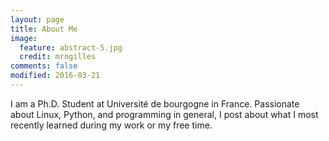 ```yaml
---
layout: page
title: About Me
image:
  feature: abstract-5.jpg
  credit: mrngilles
comments: false
modified: 2016-03-21
---
```

I am a Ph.D. Student at Université de bourgogne in France.
Passionate about Linux, Python, and programming in general,
I post about what I most recently learned during my work
or my free time.
